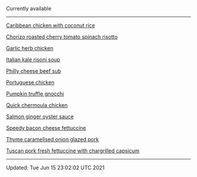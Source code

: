 Currently available

***

[Caribbean chicken with coconut rice](PDF/caribbean-chicken-with-coconut-rice-606bba9dee79bd729d26903a-cf89b47e.pdf)

[Chorizo roasted cherry tomato spinach risotto](PDF/chorizo-roasted-cherry-tomato-spinach-risotto-60866a037d0a2d62370b7d26-f62d5172.pdf)

[Garlic herb chicken](PDF/garlic-herb-chicken-606c12f83b12d47bde117e19-40144682.pdf)

[Italian kale risoni soup](PDF/italian-kale-risoni-soup-6087a3804f3aea532d3acc71-b24ee9fc.pdf)

[Philly cheese beef sub](PDF/philly-cheese-beef-sub-6098d32afacb0c656621b186-d358d5b8.pdf)

[Portuguese chicken](PDF/portuguese-chicken-606be983aae469066c2f34ae-324b280b.pdf)

[Pumpkin truffle gnocchi](PDF/pumpkin-truffle-gnocchi-6087a08f95ce3e6abc056f30-8344ddff.pdf)

[Quick chermoula chicken](PDF/quick-chermoula-chicken-6099ec4b1afa7065de3c8452-5c777fd5.pdf)

[Salmon ginger oyster sauce](PDF/salmon-ginger-oyster-sauce-6098d1acfacb0c656621b16c-a820cbdb.pdf)

[Speedy bacon cheese fettuccine](PDF/speedy-bacon-cheese-fettuccine-6098d0cdeffb7a7f733fcd4e-7381f1ae.pdf)

[Thyme caramelised onion glazed pork](PDF/thyme-caramelised-onion-glazed-pork-606c103799fe63701d35ca9f-a804a70b.pdf)

[Tuscan pork fresh fettuccine with chargrilled capsicum](PDF/tuscan-pork-fresh-fettuccine-with-chargrilled-capsicum-6098b603e81e61624a7d5f22-0ae85faf.pdf)

***

Updated: Tue Jun 15 23:02:02 UTC 2021
